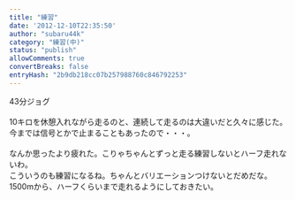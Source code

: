 ```yaml
---
title: "練習"
date: '2012-12-10T22:35:50'
author: "subaru44k"
category: "練習(中)"
status: "publish"
allowComments: true
convertBreaks: false
entryHash: "2b9db218cc07b257988760c846792253"
---
```

43分ジョグ<br>
<br>
10キロを休憩入れながら走るのと、連続して走るのは大違いだと久々に感じた。<br>
今までは信号とかで止まることもあったので・・・。<br>
<br>
なんか思ったより疲れた。こりゃちゃんとずっと走る練習しないとハーフ走れないわ。<br>
こういうのも練習になるね。ちゃんとバリエーションつけないとだめだな。<br>
1500mから、ハーフくらいまで走れるようにしておきたい。
